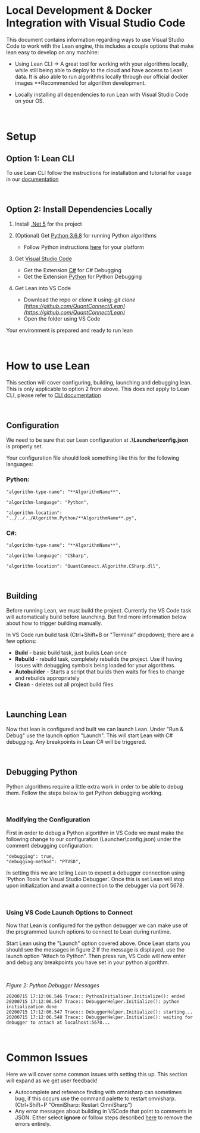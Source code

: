 <h1>Local Development & Docker Integration with Visual Studio Code</h1>

This document contains information regarding ways to use Visual Studio Code to work with the Lean engine, this includes a couple options that make lean easy to develop on any machine:

- Using Lean CLI -> A great tool for working with your algorithms locally, while still being able to deploy to the cloud and have access to Lean data. It is also able to run algorithms locally through our official docker images **Recommended for algorithm development.

- Locally installing all dependencies to run Lean with Visual Studio Code on your OS.

<br />

<h1>Setup</h1>

<h2>Option 1: Lean CLI</h2>

To use Lean CLI follow the instructions for installation and tutorial for usage in our [documentation](https://www.quantconnect.com/docs/v2/lean-cli/getting-started/lean-cli)

<br />

<h2>Option 2: Install Dependencies Locally</h2>

1. Install [.Net 5](https://dotnet.microsoft.com/download) for the project

2. (Optional) Get [Python 3.6.8](https://www.python.org/downloads/release/python-368/) for running Python algorithms
    - Follow Python instructions [here](https://github.com/QuantConnect/Lean/tree/master/Algorithm.Python#installing-python-36) for your platform

3. Get [Visual Studio Code](https://code.visualstudio.com/download)
    - Get the Extension [C#](https://marketplace.visualstudio.com/items?itemName=ms-dotnettools.csharp) for C# Debugging
    - Get the Extension [Python](https://marketplace.visualstudio.com/items?itemName=ms-python.python) for Python Debugging

4. Get Lean into VS Code
    - Download the repo or clone it using: _git clone [https://github.com/QuantConnect/Lean](https://github.com/QuantConnect/Lean)_
    - Open the folder using VS Code

Your environment is prepared and ready to run lean

<br />

<h1>How to use Lean</h1>

This section will cover configuring, building, launching and debugging lean. This is only applicable to option 2 from above. This does not apply to Lean CLI, please refer to [CLI documentation](https://www.quantconnect.com/docs/v2/lean-cli/getting-started/lean-cli)

<br />

<h2>Configuration</h2>

We need to be sure that our Lean configuration at **.\Launcher\config.json** is properly set.

Your configuration file should look something like this for the following languages:

<h3>Python:</h3>

    "algorithm-type-name": "**AlgorithmName**",

    "algorithm-language": "Python",

    "algorithm-location": "../../../Algorithm.Python/**AlgorithmName**.py",

<h3>C#:</h3>

    "algorithm-type-name": "**AlgorithmName**",

    "algorithm-language": "CSharp",

    "algorithm-location": "QuantConnect.Algorithm.CSharp.dll",

<br />

<h2>Building</h2>

Before running Lean, we must build the project. Currently the VS Code task will automatically build before launching. But find more information below about how to trigger building manually.

In VS Code run build task (Ctrl+Shift+B or "Terminal" dropdown); there are a few options:

- __Build__ - basic build task, just builds Lean once
- __Rebuild__ - rebuild task, completely rebuilds the project. Use if having issues with debugging symbols being loaded for your algorithms.
- __Autobuilder__ - Starts a script that builds then waits for files to change and rebuilds appropriately
- __Clean__ - deletes out all project build files

<br />

<h2>Launching Lean</h2>

Now that lean is configured and built we can launch Lean. Under "Run & Debug" use the launch option "Launch". This will start Lean with C# debugging. Any breakpoints in Lean C# will be triggered.

<br />

<h2>Debugging Python</h2>

Python algorithms require a little extra work in order to be able to debug them. Follow the steps below to get Python debugging working.

<br />

<h3>Modifying the Configuration</h3>

First in order to debug a Python algorithm in VS Code we must make the following change to our configuration (Launcher\config.json) under the comment debugging configuration:

    "debugging": true,
    "debugging-method": "PTVSD",

In setting this we are telling Lean to expect a debugger connection using ‘Python Tools for Visual Studio Debugger’. Once this is set Lean will stop upon initialization and await a connection to the debugger via port 5678.

<br />

<h3>Using VS Code Launch Options to Connect</h3>

Now that Lean is configured for the python debugger we can make use of the programmed launch options to connect to Lean during runtime.

Start Lean using the "Launch" option covered above. Once Lean starts you should see the messages in figure 2 If the message is displayed, use the launch option “Attach to Python”. Then press run, VS Code will now enter and debug any breakpoints you have set in your python algorithm.

<br />

_Figure 2: Python Debugger Messages_

```
20200715 17:12:06.546 Trace:: PythonInitializer.Initialize(): ended
20200715 17:12:06.547 Trace:: DebuggerHelper.Initialize(): python initialization done
20200715 17:12:06.547 Trace:: DebuggerHelper.Initialize(): starting...
20200715 17:12:06.548 Trace:: DebuggerHelper.Initialize(): waiting for debugger to attach at localhost:5678...
```

<br />

<h1>Common Issues</h1>
Here we will cover some common issues with setting this up. This section will expand as we get user feedback!

- Autocomplete and reference finding with omnisharp can sometimes bug, if this occurs use the command palette to restart omnisharp. (Ctrl+Shift+P "OmniSharp: Restart OmniSharp")
- Any error messages about building in VSCode that point to comments in JSON. Either select **ignore** or follow steps described [here](https://stackoverflow.com/questions/47834825/in-vs-code-disable-error-comments-are-not-permitted-in-json) to remove the errors entirely.
